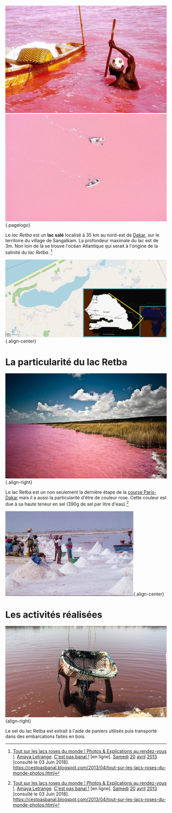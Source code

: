 <!-- TITLE: Retba -->
<!-- SUBTITLE: Présentation du lac Retba -->

![Pink Lake 02](/uploads/lake/pink-lake-02.jpg "Le lac Retba et une embarcation utilisée pour récupérer le sel du lac")
![1 D 24 Ab 158 E 2 Db 7 Ac 1 F 94 Fa 48 E 25 Cb 009 Red Pigment Lac Retba](/uploads/lake/1-d-24-ab-158-e-2-db-7-ac-1-f-94-fa-48-e-25-cb-009-red-pigment-lac-retba.jpg "Vue aérienne du lac Retba"){.pagelogo}

Le *lac Retba* est un **lac salé** localisé à 35 km au nord-est de [Dakar](), sur le territoire du village de Sangalkam. La profondeur maximale du lac est de 3m. Non loin de là se trouve l'océan Atlantique qui serait à l'origine de la salinité du *lac Retba*. [^1]

![Lacretba](/uploads/lake/lacretba.png "Géolocalisation du lac Retba"){.align-center}

# La particularité du lac Retba
![Pink Lake Retba](/uploads/lake/pink-lake-retba.jpg "Photo du lac Retba"){.align-right}

Le lac Retba est un non seulement la dernière étape de la [course Paris-Dakar]() mais il a aussi la particularité d'être de couleur rose. Cette couleur est due à sa haute teneur en sel (390g de sel par litre d'eau).[^1]

![Sel Extrait Du Lac Retba](/uploads/lake/sel-extrait-du-lac-retba.jpg "Échantillon de sel extrait du lac Retba"){.align-center}

# Les activités réalisées
![Lac Retba Worker Digging Salt](/uploads/lake/lac-retba-worker-digging-salt.jpg "Lac Retba Worker Digging Salt"){align-right}

Le sel du lac Retba est extrait à l'aide de paniers utilisés  puis transporté dans des embarcations faites en bois.


[^1]: [Tout sur les lacs roses du monde ! Photos & Explications au rendez-vous !](https://cestpasbanal.blogspot.com/2013/04/tout-sur-les-lacs-roses-du-monde-photos.html). [Amaya Letrange](https://plus.google.com/111664944124095912169). [C'est pas banal !](https://cestpasbanal.blogspot.com/) [en ligne]. [Samedi]() [20]() [avril]() [2013]() [consulté le 03 Juin 2018]. https://cestpasbanal.blogspot.com/2013/04/tout-sur-les-lacs-roses-du-monde-photos.html
